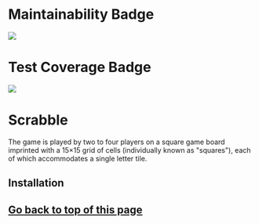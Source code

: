 # Maintainability Badge
<a href="https://codeclimate.com/github/um-computacion-tm/scrabble-2023-AryFemenia/maintainability"><img src="https://api.codeclimate.com/v1/badges/2f32193becc124e1e12d/maintainability" /></a>

# Test Coverage Badge
<a href="https://codeclimate.com/github/um-computacion-tm/scrabble-2023-AryFemenia/test_coverage"><img src="https://api.codeclimate.com/v1/badges/2f32193becc124e1e12d/test_coverage" /></a>

# Scrabble

The game is played by two to four players on a square game board imprinted with a 15×15 grid of cells (individually known as "squares"), each of which accommodates a single letter tile.

## Installation




## [Go back to top of this page](#Scrabble)
